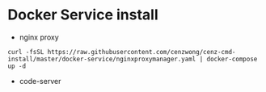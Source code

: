 # Docker Service install

- nginx proxy
```
curl -fsSL https://raw.githubusercontent.com/cenzwong/cenz-cmd-install/master/docker-service/nginxproxymanager.yaml | docker-compose up -d
```
- code-server

